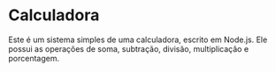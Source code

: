 # Calculadora

Este é um sistema simples de uma calculadora, escrito em Node.js. Ele possui as operações de soma, subtração, divisão, multiplicação e porcentagem.
